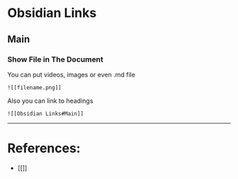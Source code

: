 # Obsidian Links
## Main
### Show File in The Document
You can put videos, images or even .md file
```
![[filename.png]]
```
Also you can link to headings
```
![[Obsidian Links#Main]]
```
***

# References:
- [[]]

